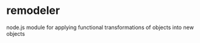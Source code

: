 remodeler
=========

node.js module for applying functional transformations of objects into new objects
